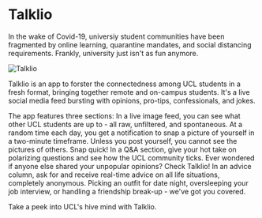 # Talklio

In the wake of Covid-19, universiy student communities have been fragmented by online learning, quarantine mandates, and social distancing requirements. Frankly, university just isn't as fun anymore.

![Talklio](https://user-images.githubusercontent.com/45072610/153746898-fb3141d9-191d-45b3-9c06-0fb6d19b72eb.jpeg)

Talklio is an app to forster the connectedness among UCL students in a fresh format, bringing together remote and on-campus students. It's a live social media feed bursting with opinions, pro-tips, confessionals, and jokes. 

The app features three sections: In a live image feed, you can see what other UCL students are up to - all raw, unfiltered, and spontaneous. At a random time each day, you get a notification to snap a picture of yourself in a two-minute timeframe. Unless you post yourself, you cannot see the pictures of others. Snap quick!
In a Q&A section, give your hot take on polarizing questions and see how the UCL community ticks. Ever wondered if anyone else shared your unpopular opinions? Check Talklio!
In an advice column, ask for and receive real-time advice on all life situations, completely anonymous. Picking an outfit for date night, oversleeping your job interview, or handling a friendship break-up - we've got you covered.

Take a peek into UCL's hive mind with Talklio.
